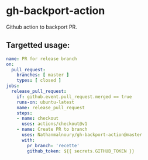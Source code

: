 # gh-backport-action
Github action to backport PR.

## Targetted usage:

```yaml
name: PR for release branch
on:
  pull_request:
    branches: [ master ]
    types: [ closed ]
jobs:
  release_pull_request:
    if: github.event.pull_request.merged == true
    runs-on: ubuntu-latest
    name: release_pull_request
    steps:
    - name: checkout
      uses: actions/checkout@v1
    - name: Create PR to branch
      uses: Nathanmalnoury/gh-backport-action@master
      with:
        pr_branch: 'recette'
        github_token: ${{ secrets.GITHUB_TOKEN }}
```
